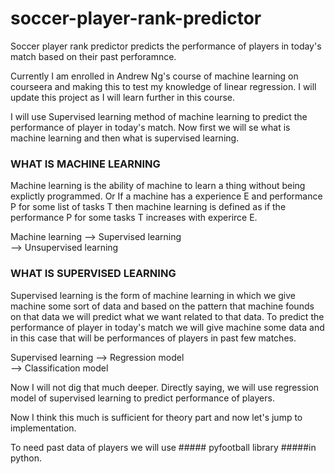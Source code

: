 # soccer-player-rank-predictor
Soccer player rank predictor predicts the performance of players in today's match based on their past perforamnce.

Currently I am enrolled in Andrew Ng's course of machine learning on courseera and making this to test my knowledge of linear regression. I will update this project as I will learn further in this course.

I will use Supervised learning method of machine learning to predict the performance of player in today's match. Now first we will se what is machine learning and then what is supervised learning.

### WHAT IS MACHINE LEARNING ###
Machine learning is the ability of machine to learn a thing without being explictly programmed. Or
If a machine has a experience E and performance P for some list of tasks T then machine learning is defined as if the performance P for some tasks T increases with experirce E.

Machine learning --> Supervised learning  
		 --> Unsupervised learning

### WHAT IS SUPERVISED LEARNING ###
Supervised learning is the form of machine learning in which we give machine some sort of data and based on the pattern that machine founds on that data we will predict what we want related to that data. To predict the performance of player in today's match we will give machine some data and in this case that will be performances of players in past few matches.

Supervised learning --> Regression model  
		    --> Classification model

Now I will not dig that much deeper. Directly saying, we will use regression model of supervised learning to predict performance of players.

Now I think this much is sufficient for theory part and now let's jump to implementation. 

To need past data of players we will use ##### pyfootball library #####in python.



